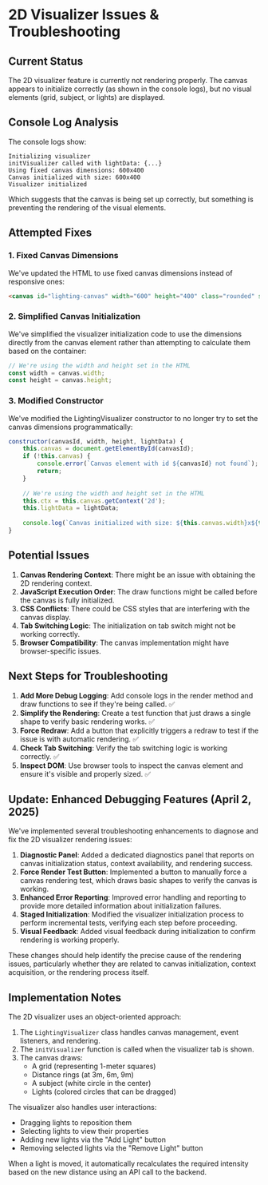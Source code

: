 # 2D Visualizer Issues & Troubleshooting

## Current Status
The 2D visualizer feature is currently not rendering properly. The canvas appears to initialize correctly (as shown in the console logs), but no visual elements (grid, subject, or lights) are displayed.

## Console Log Analysis
The console logs show:

```
Initializing visualizer
initVisualizer called with lightData: {...}
Using fixed canvas dimensions: 600x400
Canvas initialized with size: 600x400
Visualizer initialized
```

Which suggests that the canvas is being set up correctly, but something is preventing the rendering of the visual elements.

## Attempted Fixes

### 1. Fixed Canvas Dimensions
We've updated the HTML to use fixed canvas dimensions instead of responsive ones:
```html
<canvas id="lighting-canvas" width="600" height="400" class="rounded" style="background-color: #222222; display: block; max-width: 100%;"></canvas>
```

### 2. Simplified Canvas Initialization
We've simplified the visualizer initialization code to use the dimensions directly from the canvas element rather than attempting to calculate them based on the container:
```javascript
// We're using the width and height set in the HTML
const width = canvas.width;
const height = canvas.height;
```

### 3. Modified Constructor
We've modified the LightingVisualizer constructor to no longer try to set the canvas dimensions programmatically:
```javascript
constructor(canvasId, width, height, lightData) {
    this.canvas = document.getElementById(canvasId);
    if (!this.canvas) {
        console.error(`Canvas element with id ${canvasId} not found`);
        return;
    }
    
    // We're using the width and height set in the HTML
    this.ctx = this.canvas.getContext('2d');
    this.lightData = lightData;
    
    console.log(`Canvas initialized with size: ${this.canvas.width}x${this.canvas.height}`);
}
```

## Potential Issues

1. **Canvas Rendering Context**: There might be an issue with obtaining the 2D rendering context.
2. **JavaScript Execution Order**: The draw functions might be called before the canvas is fully initialized.
3. **CSS Conflicts**: There could be CSS styles that are interfering with the canvas display.
4. **Tab Switching Logic**: The initialization on tab switch might not be working correctly.
5. **Browser Compatibility**: The canvas implementation might have browser-specific issues.

## Next Steps for Troubleshooting

1. **Add More Debug Logging**: Add console logs in the render method and draw functions to see if they're being called. ✅
2. **Simplify the Rendering**: Create a test function that just draws a single shape to verify basic rendering works. ✅
3. **Force Redraw**: Add a button that explicitly triggers a redraw to test if the issue is with automatic rendering. ✅
4. **Check Tab Switching**: Verify the tab switching logic is working correctly. ✅
5. **Inspect DOM**: Use browser tools to inspect the canvas element and ensure it's visible and properly sized. ✅

## Update: Enhanced Debugging Features (April 2, 2025)

We've implemented several troubleshooting enhancements to diagnose and fix the 2D visualizer rendering issues:

1. **Diagnostic Panel**: Added a dedicated diagnostics panel that reports on canvas initialization status, context availability, and rendering success.
2. **Force Render Test Button**: Implemented a button to manually force a canvas rendering test, which draws basic shapes to verify the canvas is working.
3. **Enhanced Error Reporting**: Improved error handling and reporting to provide more detailed information about initialization failures.
4. **Staged Initialization**: Modified the visualizer initialization process to perform incremental tests, verifying each step before proceeding.
5. **Visual Feedback**: Added visual feedback during initialization to confirm rendering is working properly.

These changes should help identify the precise cause of the rendering issues, particularly whether they are related to canvas initialization, context acquisition, or the rendering process itself.

## Implementation Notes

The 2D visualizer uses an object-oriented approach:

1. The `LightingVisualizer` class handles canvas management, event listeners, and rendering.
2. The `initVisualizer` function is called when the visualizer tab is shown.
3. The canvas draws:
   - A grid (representing 1-meter squares)
   - Distance rings (at 3m, 6m, 9m)
   - A subject (white circle in the center)
   - Lights (colored circles that can be dragged)

The visualizer also handles user interactions:
- Dragging lights to reposition them
- Selecting lights to view their properties
- Adding new lights via the "Add Light" button
- Removing selected lights via the "Remove Light" button

When a light is moved, it automatically recalculates the required intensity based on the new distance using an API call to the backend.